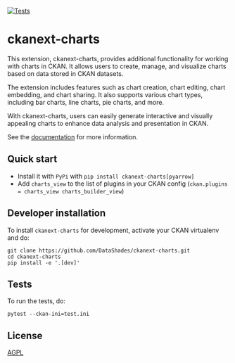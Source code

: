 [![Tests](https://github.com/DataShades/ckanext-charts/actions/workflows/test.yml/badge.svg)](https://github.com/DataShades/ckanext-charts/actions/workflows/test.yml)

# ckanext-charts

This extension, ckanext-charts, provides additional functionality for working with charts in CKAN. It allows users to create, manage, and visualize charts based on data stored in CKAN datasets.

The extension includes features such as chart creation, chart editing, chart embedding, and chart sharing. It also supports various chart types, including bar charts, line charts, pie charts, and more.

With ckanext-charts, users can easily generate interactive and visually appealing charts to enhance data analysis and presentation in CKAN.

See the [documentation](https://datashades.github.io/ckanext-charts/) for more information.

## Quick start

- Install it with `PyPi` with `pip install ckanext-charts[pyarrow]`
- Add `charts_view` to the list of plugins in your CKAN config (`ckan.plugins = charts_view charts_builder_view`)



## Developer installation

To install `ckanext-charts` for development, activate your CKAN virtualenv and
do:

    git clone https://github.com/DataShades/ckanext-charts.git
    cd ckanext-charts
    pip install -e '.[dev]'

## Tests

To run the tests, do:

    pytest --ckan-ini=test.ini


## License

[AGPL](https://www.gnu.org/licenses/agpl-3.0.en.html)
